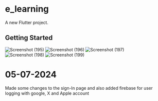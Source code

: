 # e_learning

A new Flutter project.

## Getting Started

![Screenshot (195)](https://github.com/MamaFati/E-learning/assets/104836963/b1271191-591d-4332-8717-ca87ee77c37f)
![Screenshot (196)](https://github.com/MamaFati/E-learning/assets/104836963/13d27d9b-2a85-4606-970a-9b058a8ce36e)
![Screenshot (197)](https://github.com/MamaFati/E-learning/assets/104836963/10a5b7f3-4ad6-472a-97f7-2a3f897dc14a)
![Screenshot (198)](https://github.com/MamaFati/E-learning/assets/104836963/994ff48b-796e-4f13-90ab-95285c8f4691)
![Screenshot (199)](https://github.com/MamaFati/E-learning/assets/104836963/f85baee5-a4b8-4097-99f9-4136814c95aa)

# 05-07-2024

Made some changes to the sign-In page and also added firebase for user logging with google, X and Apple account
